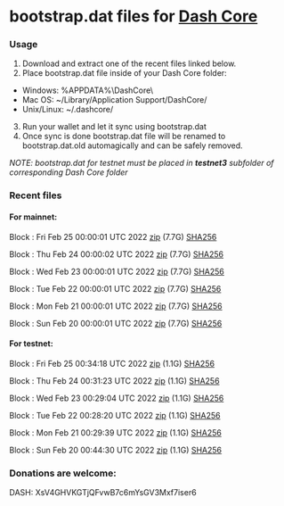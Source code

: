 # bootstrap.dat files for [Dash Core](https://github.com/dashpay/dash)

### Usage

1. Download and extract one of the recent files linked below.
2. Place bootstrap.dat file inside of your Dash Core folder:
 - Windows: %APPDATA%\DashCore\
 - Mac OS: ~/Library/Application Support/DashCore/
 - Unix/Linux: ~/.dashcore/
3. Run your wallet and let it sync using bootstrap.dat
4. Once sync is done bootstrap.dat file will be renamed to bootstrap.dat.old automagically and can be safely removed.

_NOTE: bootstrap.dat for testnet must be placed in **testnet3** subfolder of corresponding Dash Core folder_

### Recent files

#### For mainnet:

Block [](https://insight.dash.org/insight/block/): Fri Feb 25 00:00:01 UTC 2022 [zip](https://dash-bootstrap.ams3.digitaloceanspaces.com/mainnet/2022-02-25/bootstrap.dat.zip) (7.7G) [SHA256](https://dash-bootstrap.ams3.digitaloceanspaces.com/mainnet/2022-02-25/sha256.txt)

Block [](https://insight.dash.org/insight/block/): Thu Feb 24 00:00:02 UTC 2022 [zip](https://dash-bootstrap.ams3.digitaloceanspaces.com/mainnet/2022-02-24/bootstrap.dat.zip) (7.7G) [SHA256](https://dash-bootstrap.ams3.digitaloceanspaces.com/mainnet/2022-02-24/sha256.txt)

Block [](https://insight.dash.org/insight/block/): Wed Feb 23 00:00:01 UTC 2022 [zip](https://dash-bootstrap.ams3.digitaloceanspaces.com/mainnet/2022-02-23/bootstrap.dat.zip) (7.7G) [SHA256](https://dash-bootstrap.ams3.digitaloceanspaces.com/mainnet/2022-02-23/sha256.txt)

Block [](https://insight.dash.org/insight/block/): Tue Feb 22 00:00:01 UTC 2022 [zip](https://dash-bootstrap.ams3.digitaloceanspaces.com/mainnet/2022-02-22/bootstrap.dat.zip) (7.7G) [SHA256](https://dash-bootstrap.ams3.digitaloceanspaces.com/mainnet/2022-02-22/sha256.txt)

Block [](https://insight.dash.org/insight/block/): Mon Feb 21 00:00:01 UTC 2022 [zip](https://dash-bootstrap.ams3.digitaloceanspaces.com/mainnet/2022-02-21/bootstrap.dat.zip) (7.7G) [SHA256](https://dash-bootstrap.ams3.digitaloceanspaces.com/mainnet/2022-02-21/sha256.txt)

Block [](https://insight.dash.org/insight/block/): Sun Feb 20 00:00:01 UTC 2022 [zip](https://dash-bootstrap.ams3.digitaloceanspaces.com/mainnet/2022-02-20/bootstrap.dat.zip) (7.7G) [SHA256](https://dash-bootstrap.ams3.digitaloceanspaces.com/mainnet/2022-02-20/sha256.txt)


#### For testnet:

Block [](https://testnet-insight.dashevo.org/insight/block/): Fri Feb 25 00:34:18 UTC 2022 [zip](https://dash-bootstrap.ams3.digitaloceanspaces.com/testnet/2022-02-25/bootstrap.dat.zip) (1.1G) [SHA256](https://dash-bootstrap.ams3.digitaloceanspaces.com/testnet/2022-02-25/sha256.txt)

Block [](https://testnet-insight.dashevo.org/insight/block/): Thu Feb 24 00:31:23 UTC 2022 [zip](https://dash-bootstrap.ams3.digitaloceanspaces.com/testnet/2022-02-24/bootstrap.dat.zip) (1.1G) [SHA256](https://dash-bootstrap.ams3.digitaloceanspaces.com/testnet/2022-02-24/sha256.txt)

Block [](https://testnet-insight.dashevo.org/insight/block/): Wed Feb 23 00:29:04 UTC 2022 [zip](https://dash-bootstrap.ams3.digitaloceanspaces.com/testnet/2022-02-23/bootstrap.dat.zip) (1.1G) [SHA256](https://dash-bootstrap.ams3.digitaloceanspaces.com/testnet/2022-02-23/sha256.txt)

Block [](https://testnet-insight.dashevo.org/insight/block/): Tue Feb 22 00:28:20 UTC 2022 [zip](https://dash-bootstrap.ams3.digitaloceanspaces.com/testnet/2022-02-22/bootstrap.dat.zip) (1.1G) [SHA256](https://dash-bootstrap.ams3.digitaloceanspaces.com/testnet/2022-02-22/sha256.txt)

Block [](https://testnet-insight.dashevo.org/insight/block/): Mon Feb 21 00:29:39 UTC 2022 [zip](https://dash-bootstrap.ams3.digitaloceanspaces.com/testnet/2022-02-21/bootstrap.dat.zip) (1.1G) [SHA256](https://dash-bootstrap.ams3.digitaloceanspaces.com/testnet/2022-02-21/sha256.txt)

Block [](https://testnet-insight.dashevo.org/insight/block/): Sun Feb 20 00:44:30 UTC 2022 [zip](https://dash-bootstrap.ams3.digitaloceanspaces.com/testnet/2022-02-20/bootstrap.dat.zip) (1.1G) [SHA256](https://dash-bootstrap.ams3.digitaloceanspaces.com/testnet/2022-02-20/sha256.txt)


### Donations are welcome:

DASH: XsV4GHVKGTjQFvwB7c6mYsGV3Mxf7iser6
